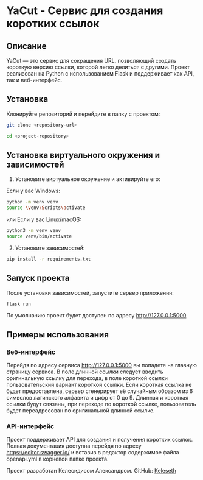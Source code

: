 # YaCut - Сервис для создания коротких ссылок

## Описание
YaCut — это сервис для сокращения URL, позволяющий создать короткую версию ссылки, которой легко делиться с другими. Проект реализован на Python с использованием Flask и поддерживает как API, так и веб-интерфейс.


## Установка
Клонируйте репозиторий и перейдите в папку с проектом:
```bash
git clone <repository-url>
```
```bash
cd <project-repository>
```

## Установка виртуального окружения и зависимостей
1.  Установите виртуальное окружение и активируйте его:

Если у вас Windows:
```bash
python -m venv venv
source \venv\Scripts\activate
```

или Если у вас Linux/macOS:
```bash
python3 -m venv venv
source venv/bin/activate
```

2. Установите зависимостей:

```bash
pip install -r requirements.txt
```

## Запуск проекта
После установки зависимостей, запустите сервер приложения:

```bash
flask run
```
По умолчанию проект будет доступен по адресу http://127.0.0.1:5000

## Примеры использования
### Веб-интерфейс
Перейдя по адресу сервиса http://127.0.0.1:5000 вы попадете на главную страницу сервиса. 
В поле длинной ссылки следует вводить оригинальную ссылку для перехода, в поле короткой ссылки
пользовательский вариант короткой ссылки. Если короткая ссылка не будет предоставлена, сервер сгенерирует
её случайным образом из 6 символов латинского алфавита и цифр от 0 до 9. Длинная и короткая ссылки будут связаны, 
при переходе по короткой ссылке, пользователь будет переадресован по оригинальной длинной ссылке.

### API-интерфейс
Проект поддерживает API для создания и получения коротких ссылок.
Полная документация доступна перейдя по адресу https://editor.swagger.io/ и вставив в редактор содержимое файла openapi.yml в корневой папке проекта.


Проект разработан Келесидисом Александром. GitHub: [Keleseth](https://github.com/Keleseth)